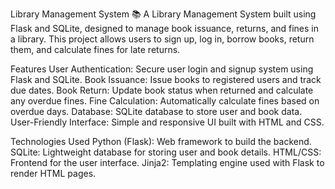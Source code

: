 Library Management System 📚
A Library Management System built using Flask and SQLite, designed to manage book issuance, returns, and fines in a library. This project allows users to sign up, log in, borrow books, return them, and calculate fines for late returns.

Features
User Authentication: Secure user login and signup system using Flask and SQLite.
Book Issuance: Issue books to registered users and track due dates.
Book Return: Update book status when returned and calculate any overdue fines.
Fine Calculation: Automatically calculate fines based on overdue days.
Database: SQLite database to store user and book data.
User-Friendly Interface: Simple and responsive UI built with HTML and CSS.

Technologies Used
Python (Flask): Web framework to build the backend.
SQLite: Lightweight database for storing user and book details.
HTML/CSS: Frontend for the user interface.
Jinja2: Templating engine used with Flask to render HTML pages.
